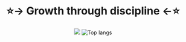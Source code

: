 <div align="center">
<h1>⭐-> Growth through discipline <-⭐</h1>
<img src="https://github-readme-stats.vercel.app/api?username=bureerak&show_icons=true&theme=transparent"/>
<img alt="Top langs" src="https://github-readme-stats.vercel.app/api/top-langs/?username=bureerak&layout=compact&&langs_count=8"/>
</div>
